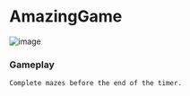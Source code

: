 # AmazingGame

![image](https://github.com/2166057/AmazingGame/assets/104145049/c638e7f1-978d-4ab9-b379-2738227a9bef)

### Gameplay

    Complete mazes before the end of the timer.